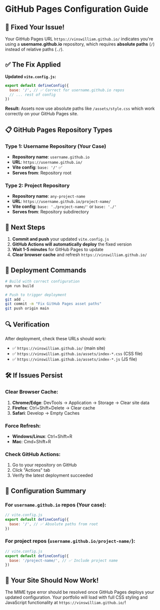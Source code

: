 # GitHub Pages Configuration Guide

## 🎯 Fixed Your Issue!

Your GitHub Pages URL `https://vinswilliam.github.io/` indicates you're using a **username.github.io** repository, which requires **absolute paths** (`/`) instead of relative paths (`./`).

## ✅ The Fix Applied

**Updated `vite.config.js`:**
```javascript
export default defineConfig({
  base: '/', // ✅ Correct for username.github.io repos
  // ... rest of config
})
```

**Result:** Assets now use absolute paths like `/assets/style.css` which work correctly on your GitHub Pages site.

## 📋 GitHub Pages Repository Types

### Type 1: Username Repository (Your Case)
- **Repository name**: `username.github.io` 
- **URL**: `https://username.github.io/`
- **Vite config**: `base: '/'` ✅
- **Serves from**: Repository root

### Type 2: Project Repository
- **Repository name**: `any-project-name`
- **URL**: `https://username.github.io/project-name/`
- **Vite config**: `base: './project-name/'` or `base: './'`
- **Serves from**: Repository subdirectory

## 🔧 Next Steps

1. **Commit and push** your updated `vite.config.js`
2. **GitHub Actions will automatically deploy** the fixed version
3. **Wait 1-5 minutes** for GitHub Pages to update
4. **Clear browser cache** and refresh `https://vinswilliam.github.io/`

## 🚀 Deployment Commands

```bash
# Build with correct configuration
npm run build

# Push to trigger deployment
git add .
git commit -m "Fix GitHub Pages asset paths"
git push origin main
```

## 🔍 Verification

After deployment, check these URLs should work:
- ✅ `https://vinswilliam.github.io/` (main site)
- ✅ `https://vinswilliam.github.io/assets/index-*.css` (CSS file)
- ✅ `https://vinswilliam.github.io/assets/index-*.js` (JS file)

## 🛠️ If Issues Persist

### Clear Browser Cache:
1. **Chrome/Edge**: DevTools → Application → Storage → Clear site data
2. **Firefox**: Ctrl+Shift+Delete → Clear cache
3. **Safari**: Develop → Empty Caches

### Force Refresh:
- **Windows/Linux**: Ctrl+Shift+R
- **Mac**: Cmd+Shift+R

### Check GitHub Actions:
1. Go to your repository on GitHub
2. Click "Actions" tab
3. Verify the latest deployment succeeded

## 📝 Configuration Summary

### For `username.github.io` repos (Your case):
```javascript
// vite.config.js
export default defineConfig({
  base: '/', // ✅ Absolute paths from root
})
```

### For project repos (`username.github.io/project-name/`):
```javascript
// vite.config.js
export default defineConfig({
  base: '/project-name/', // ✅ Include project name
})
```

## 🎉 Your Site Should Now Work!

The MIME type error should be resolved once GitHub Pages deploys your updated configuration. Your portfolio will load with full CSS styling and JavaScript functionality at `https://vinswilliam.github.io/`!
